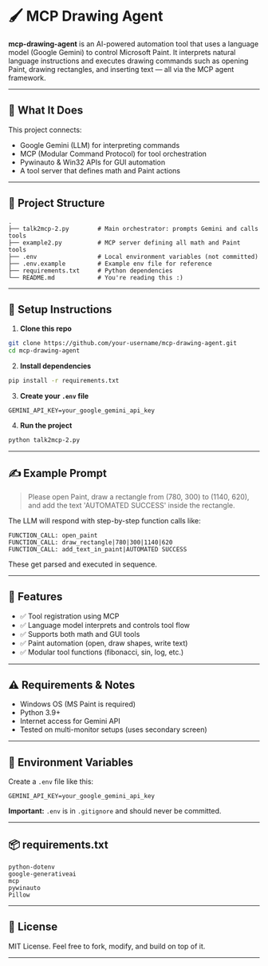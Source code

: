 # 🖌️ MCP Drawing Agent

**mcp-drawing-agent** is an AI-powered automation tool that uses a language model (Google Gemini) to control Microsoft Paint. It interprets natural language instructions and executes drawing commands such as opening Paint, drawing rectangles, and inserting text — all via the MCP agent framework.

---

## 🧠 What It Does

This project connects:
- Google Gemini (LLM) for interpreting commands
- MCP (Modular Command Protocol) for tool orchestration
- Pywinauto & Win32 APIs for GUI automation
- A tool server that defines math and Paint actions

---

## 📁 Project Structure

```
.
├── talk2mcp-2.py        # Main orchestrator: prompts Gemini and calls tools
├── example2.py          # MCP server defining all math and Paint tools
├── .env                 # Local environment variables (not committed)
├── .env.example         # Example env file for reference
├── requirements.txt     # Python dependencies
└── README.md            # You're reading this :)
```

---

## 🚀 Setup Instructions

1. **Clone this repo**
```bash
git clone https://github.com/your-username/mcp-drawing-agent.git
cd mcp-drawing-agent
```

2. **Install dependencies**
```bash
pip install -r requirements.txt
```

3. **Create your `.env` file**
```env
GEMINI_API_KEY=your_google_gemini_api_key
```

4. **Run the project**
```bash
python talk2mcp-2.py
```

---

## ✍️ Example Prompt

> Please open Paint, draw a rectangle from (780, 300) to (1140, 620), and add the text 'AUTOMATED SUCCESS' inside the rectangle.

The LLM will respond with step-by-step function calls like:

```
FUNCTION_CALL: open_paint
FUNCTION_CALL: draw_rectangle|780|300|1140|620
FUNCTION_CALL: add_text_in_paint|AUTOMATED SUCCESS
```

These get parsed and executed in sequence.

---

## 🧰 Features

- ✅ Tool registration using MCP
- ✅ Language model interprets and controls tool flow
- ✅ Supports both math and GUI tools
- ✅ Paint automation (open, draw shapes, write text)
- ✅ Modular tool functions (fibonacci, sin, log, etc.)

---

## ⚠️ Requirements & Notes

- Windows OS (MS Paint is required)
- Python 3.9+
- Internet access for Gemini API
- Tested on multi-monitor setups (uses secondary screen)

---

## 🔐 Environment Variables

Create a `.env` file like this:

```
GEMINI_API_KEY=your_google_gemini_api_key
```

**Important:** `.env` is in `.gitignore` and should never be committed.

---

## 📦 requirements.txt

```
python-dotenv
google-generativeai
mcp
pywinauto
Pillow
```

---

## 🤝 License

MIT License. Feel free to fork, modify, and build on top of it.

---
